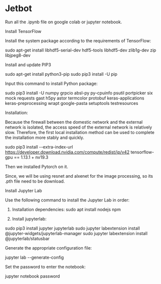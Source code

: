 # Jetbot
Run all the .ipynb file on google colab or jupyter notebook.

Install TensorFlow

Install the system package according to the requirements of TensorFlow:

sudo apt-get install libhdf5-serial-dev hdf5-tools libhdf5-dev zlib1g-dev zip libjpeg8-dev

Install and update PIP3

sudo apt-get install python3-pip
sudo pip3 install -U pip

Input this command to install Python package:

sudo pip3 install -U numpy grpcio absl-py py-cpuinfo psutil portpicker six mock requests gast h5py astor
termcolor protobuf keras-applications keras-preprocessing wrapt google-pasta setuptools testresources

Installation:

Because the firewall between the domestic network and the external network is isolated, the access
speed of the external network is relatively slow. 
Therefore, the first local installation method can be used to complete the installation more stably and quickly.

sudo pip3 install --extra-index-url https://developer.download.nvidia.com/compute/redist/jp/v42
tensorflow-gpu == 1.13.1 + nv19.3

Then we installed Pytorch on it.

Since, we will be using resnet and alxenet for the image processing, so its .pth file need to be download.

Install Jupyter Lab

Use the following command to install the Jupyter Lab in order:
1) Installation dependencies:
sudo apt install nodejs npm

2) Install jupyterlab:

sudo pip3 install jupyter jupyterlab
sudo jupyter labextension install @jupyter-widgets/jupyterlab-manager
sudo jupyter labextension install @jupyterlab/statusbar

Generate the appropriate configuration file:

jupyter lab --generate-config

Set the password to enter the notebook:

jupyter notebook password
